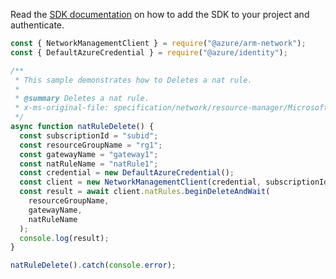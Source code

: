 Read the [SDK documentation](https://github.com/Azure/azure-sdk-for-js/blob/%40azure%2Farm-network_27.0.0/sdk/network/arm-network/README.md) on how to add the SDK to your project and authenticate.

```javascript
const { NetworkManagementClient } = require("@azure/arm-network");
const { DefaultAzureCredential } = require("@azure/identity");

/**
 * This sample demonstrates how to Deletes a nat rule.
 *
 * @summary Deletes a nat rule.
 * x-ms-original-file: specification/network/resource-manager/Microsoft.Network/stable/2021-05-01/examples/NatRuleDelete.json
 */
async function natRuleDelete() {
  const subscriptionId = "subid";
  const resourceGroupName = "rg1";
  const gatewayName = "gateway1";
  const natRuleName = "natRule1";
  const credential = new DefaultAzureCredential();
  const client = new NetworkManagementClient(credential, subscriptionId);
  const result = await client.natRules.beginDeleteAndWait(
    resourceGroupName,
    gatewayName,
    natRuleName
  );
  console.log(result);
}

natRuleDelete().catch(console.error);
```
